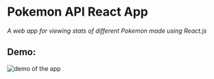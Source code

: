 # Pokemon API React App

_A web app for viewing stats of different Pokemon made using React.js_

## Demo: 
<img src="https://i.imgur.com/j8tMGZn.gif" alt="demo of the app">
